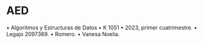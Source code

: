 # AED
• Algoritmos y Estructuras de Datos
• K 1051
• 2023, primer cuatrimestre.
• Legajo 2097369.
• Romero.
• Vanesa Noelia.
